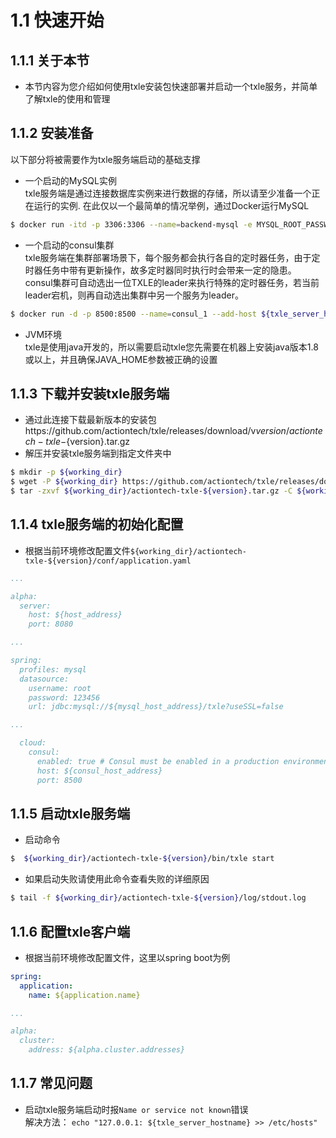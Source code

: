 # 1.1 快速开始
## 1.1.1 关于本节
 + 本节内容为您介绍如何使用txle安装包快速部署并启动一个txle服务，并简单了解txle的使用和管理  

## 1.1.2 安装准备
 以下部分将被需要作为txle服务端启动的基础支撑
 + 一个启动的MySQL实例  
   txle服务端是通过连接数据库实例来进行数据的存储，所以请至少准备一个正在运行的实例.
   在此仅以一个最简单的情况举例，通过Docker运行MySQL
```bash
$ docker run -itd -p 3306:3306 --name=backend-mysql -e MYSQL_ROOT_PASSWORD=123456 -e MYSQL_DATABASE=txle mysql:5.7 --character-set-server=utf8mb4 --collation-server=utf8mb4_unicode_ci
```

 + 一个启动的consul集群  
    txle服务端在集群部署场景下，每个服务都会执行各自的定时器任务，由于定时器任务中带有更新操作，故多定时器同时执行时会带来一定的隐患。
    consul集群可自动选出一位TXLE的leader来执行特殊的定时器任务，若当前leader宕机，则再自动选出集群中另一个服务为leader。
```bash
$ docker run -d -p 8500:8500 --name=consul_1 --add-host ${txle_server_hostname}:${host_address} consul agent -server -ui -node=1 -client=0.0.0.0 -bootstrap
```
   
 + JVM环境  
   txle是使用java开发的，所以需要启动txle您先需要在机器上安装java版本1.8或以上，并且确保JAVA_HOME参数被正确的设置

## 1.1.3 下载并安装txle服务端
 + 通过此连接下载最新版本的安装包https://github.com/actiontech/txle/releases/download/v${version}/actiontech-txle-${version}.tar.gz  
 + 解压并安装txle服务端到指定文件夹中  
```bash
$ mkdir -p ${working_dir}
$ wget -P ${working_dir} https://github.com/actiontech/txle/releases/download/v2.19.10.0/actiontech-txle-2.19.10.0.tar.gz
$ tar -zxvf ${working_dir}/actiontech-txle-${version}.tar.gz -C ${working_dir}
```

## 1.1.4 txle服务端的初始化配置
 + 根据当前环境修改配置文件`${working_dir}/actiontech-txle-${version}/conf/application.yaml`  
```yaml
...

alpha:
  server:
    host: ${host_address}
    port: 8080

...

spring:
  profiles: mysql
  datasource:
    username: root
    password: 123456
    url: jdbc:mysql://${mysql_host_address}/txle?useSSL=false

...

  cloud:
    consul:
      enabled: true # Consul must be enabled in a production environment.
      host: ${consul_host_address}
      port: 8500
```

## 1.1.5 启动txle服务端
 + 启动命令  
```bash
$  ${working_dir}/actiontech-txle-${version}/bin/txle start
```
 + 如果启动失败请使用此命令查看失败的详细原因  
```bash
$ tail -f ${working_dir}/actiontech-txle-${version}/log/stdout.log
```

## 1.1.6 配置txle客户端
 + 根据当前环境修改配置文件，这里以spring boot为例  
```yaml
spring:
  application:
    name: ${application.name}

...

alpha:
  cluster:
    address: ${alpha.cluster.addresses}
```

## 1.1.7 常见问题
 + 启动txle服务端启动时报`Name or service not known`错误  
   解决方法： `echo "127.0.0.1: ${txle_server_hostname} >> /etc/hosts"`
